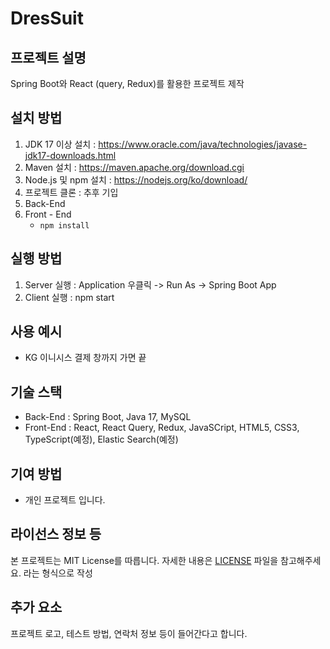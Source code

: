 # DresSuit
## 프로젝트 설명
Spring Boot와 React (query, Redux)를 활용한 프로젝트 제작

## 설치 방법
1. JDK 17 이상 설치 : https://www.oracle.com/java/technologies/javase-jdk17-downloads.html
2. Maven 설치 : https://maven.apache.org/download.cgi
3. Node.js 및 npm 설치 : https://nodejs.org/ko/download/
4. 프로젝트 클론 : 추후 기입
5. Back-End
6. Front - End
   * `npm install`

## 실행 방법
1. Server 실행 : Application 우클릭 -> Run As -> Spring Boot App
2. Client 실행 : npm start

## 사용 예시
   * KG 이니시스 결제 창까지 가면 끝

## 기술 스택
   * Back-End : Spring Boot, Java 17, MySQL
   * Front-End : React, React Query, Redux, JavaSCript, HTML5, CSS3, TypeScript(예정), Elastic Search(예정)

## 기여 방법
   * 개인 프로젝트 입니다.

## 라이선스 정보 등
본 프로젝트는 MIT License를 따릅니다. 자세한 내용은 [LICENSE](LICENSE) 파일을 참고해주세요. 라는 형식으로 작성

## 추가 요소
프로젝트 로고, 테스트 방법, 연락처 정보 등이 들어간다고 합니다.

